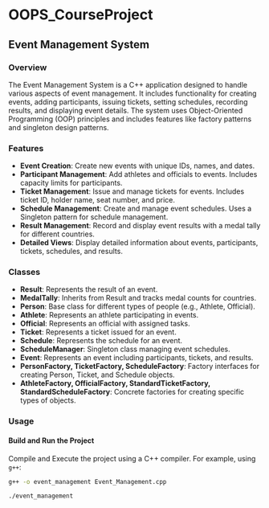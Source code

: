# OOPS_CourseProject

## Event Management System

### Overview
The Event Management System is a C++ application designed to handle various aspects of event management. It includes functionality for creating events, adding participants, issuing tickets, setting schedules, recording results, and displaying event details. The system uses Object-Oriented Programming (OOP) principles and includes features like factory patterns and singleton design patterns.

### Features
- **Event Creation**: Create new events with unique IDs, names, and dates.
- **Participant Management**: Add athletes and officials to events. Includes capacity limits for participants.
- **Ticket Management**: Issue and manage tickets for events. Includes ticket ID, holder name, seat number, and price.
- **Schedule Management**: Create and manage event schedules. Uses a Singleton pattern for schedule management.
- **Result Management**: Record and display event results with a medal tally for different countries.
- **Detailed Views**: Display detailed information about events, participants, tickets, schedules, and results.

### Classes
- **Result**: Represents the result of an event.
- **MedalTally**: Inherits from Result and tracks medal counts for countries.
- **Person**: Base class for different types of people (e.g., Athlete, Official).
- **Athlete**: Represents an athlete participating in events.
- **Official**: Represents an official with assigned tasks.
- **Ticket**: Represents a ticket issued for an event.
- **Schedule**: Represents the schedule for an event.
- **ScheduleManager**: Singleton class managing event schedules.
- **Event**: Represents an event including participants, tickets, and results.
- **PersonFactory, TicketFactory, ScheduleFactory**: Factory interfaces for creating Person, Ticket, and Schedule objects.
- **AthleteFactory, OfficialFactory, StandardTicketFactory, StandardScheduleFactory**: Concrete factories for creating specific types of objects.

### Usage

#### Build and Run the Project
Compile and Execute the project using a C++ compiler. For example, using `g++`:
```bash
g++ -o event_management Event_Management.cpp

./event_management

